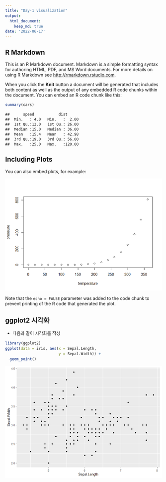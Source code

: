 ```yaml
---
title: "Day-1 visualization"
output:
  html_document:
    keep_md: true
date: '2022-06-17'
---
```




## R Markdown

This is an R Markdown document. Markdown is a simple formatting syntax for authoring HTML, PDF, and MS Word documents. For more details on using R Markdown see <http://rmarkdown.rstudio.com>.

When you click the **Knit** button a document will be generated that includes both content as well as the output of any embedded R code chunks within the document. You can embed an R code chunk like this:


```r
summary(cars)
```

```
##      speed           dist       
##  Min.   : 4.0   Min.   :  2.00  
##  1st Qu.:12.0   1st Qu.: 26.00  
##  Median :15.0   Median : 36.00  
##  Mean   :15.4   Mean   : 42.98  
##  3rd Qu.:19.0   3rd Qu.: 56.00  
##  Max.   :25.0   Max.   :120.00
```

## Including Plots

You can also embed plots, for example:

![](day0617_files/figure-html/pressure-1.png)<!-- -->

Note that the `echo = FALSE` parameter was added to the code chunk to prevent printing of the R code that generated the plot.


## ggplot2 시각화
- 다음과 같이 시각화를 작성

```r
library(ggplot2)
ggplot(data = iris, aes(x = Sepal.Length, 
                        y = Sepal.Width)) + 
  geom_point()
```

![](day0617_files/figure-html/unnamed-chunk-1-1.png)<!-- -->
 
 
